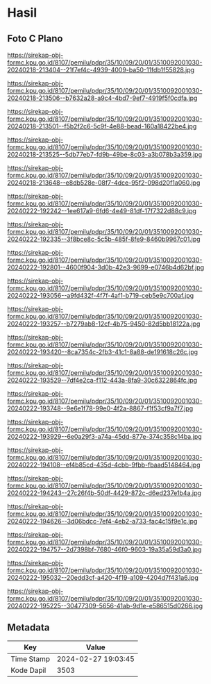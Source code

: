 # Hasil

## Foto C Plano

https://sirekap-obj-formc.kpu.go.id/8107/pemilu/pdpr/35/10/09/20/01/3510092001030-20240218-213404--21f7ef4c-4939-4009-ba50-11fdb1f55828.jpg

https://sirekap-obj-formc.kpu.go.id/8107/pemilu/pdpr/35/10/09/20/01/3510092001030-20240218-213506--b7632a28-a9c4-4bd7-9ef7-4919f5f0cdfa.jpg

https://sirekap-obj-formc.kpu.go.id/8107/pemilu/pdpr/35/10/09/20/01/3510092001030-20240218-213501--f5b2f2c6-5c9f-4e88-bead-160a18422be4.jpg

https://sirekap-obj-formc.kpu.go.id/8107/pemilu/pdpr/35/10/09/20/01/3510092001030-20240218-213525--5db77eb7-fd9b-49be-8c03-a3b078b3a359.jpg

https://sirekap-obj-formc.kpu.go.id/8107/pemilu/pdpr/35/10/09/20/01/3510092001030-20240218-213648--e8db528e-08f7-4dce-95f2-098d20f1a060.jpg

https://sirekap-obj-formc.kpu.go.id/8107/pemilu/pdpr/35/10/09/20/01/3510092001030-20240222-192242--1ee617a9-6fd6-4e49-81df-17f7322d88c9.jpg

https://sirekap-obj-formc.kpu.go.id/8107/pemilu/pdpr/35/10/09/20/01/3510092001030-20240222-192335--3f8bce8c-5c5b-485f-8fe9-8460b9967c01.jpg

https://sirekap-obj-formc.kpu.go.id/8107/pemilu/pdpr/35/10/09/20/01/3510092001030-20240222-192801--4600f904-3d0b-42e3-9699-e0746b4d62bf.jpg

https://sirekap-obj-formc.kpu.go.id/8107/pemilu/pdpr/35/10/09/20/01/3510092001030-20240222-193056--a9fd432f-4f7f-4af1-b719-ceb5e9c700af.jpg

https://sirekap-obj-formc.kpu.go.id/8107/pemilu/pdpr/35/10/09/20/01/3510092001030-20240222-193257--b7279ab8-12cf-4b75-9450-82d5bb18122a.jpg

https://sirekap-obj-formc.kpu.go.id/8107/pemilu/pdpr/35/10/09/20/01/3510092001030-20240222-193420--8ca7354c-2fb3-41c1-8a88-de191618c26c.jpg

https://sirekap-obj-formc.kpu.go.id/8107/pemilu/pdpr/35/10/09/20/01/3510092001030-20240222-193529--7df4e2ca-f112-443a-8fa9-30c6322864fc.jpg

https://sirekap-obj-formc.kpu.go.id/8107/pemilu/pdpr/35/10/09/20/01/3510092001030-20240222-193748--9e6e1f78-99e0-4f2a-8867-f1f53cf9a7f7.jpg

https://sirekap-obj-formc.kpu.go.id/8107/pemilu/pdpr/35/10/09/20/01/3510092001030-20240222-193929--6e0a29f3-a74a-45dd-877e-374c358c14ba.jpg

https://sirekap-obj-formc.kpu.go.id/8107/pemilu/pdpr/35/10/09/20/01/3510092001030-20240222-194108--ef4b85cd-435d-4cbb-9fbb-fbaad5148464.jpg

https://sirekap-obj-formc.kpu.go.id/8107/pemilu/pdpr/35/10/09/20/01/3510092001030-20240222-194243--27c26f4b-50df-4429-872c-d6ed237e1b4a.jpg

https://sirekap-obj-formc.kpu.go.id/8107/pemilu/pdpr/35/10/09/20/01/3510092001030-20240222-194626--3d06bdcc-7ef4-4eb2-a733-fac4c15f9e1c.jpg

https://sirekap-obj-formc.kpu.go.id/8107/pemilu/pdpr/35/10/09/20/01/3510092001030-20240222-194757--2d7398bf-7680-46f0-9603-19a35a59d3a0.jpg

https://sirekap-obj-formc.kpu.go.id/8107/pemilu/pdpr/35/10/09/20/01/3510092001030-20240222-195032--20edd3cf-a420-4f19-a109-4204d7f431a6.jpg

https://sirekap-obj-formc.kpu.go.id/8107/pemilu/pdpr/35/10/09/20/01/3510092001030-20240222-195225--30477309-5656-41ab-9d1e-e586515d0266.jpg


## Metadata

| Key        | Value               |
| ---------- | ------------------- |
| Time Stamp | 2024-02-27 19:03:45 |
| Kode Dapil | 3503                |




